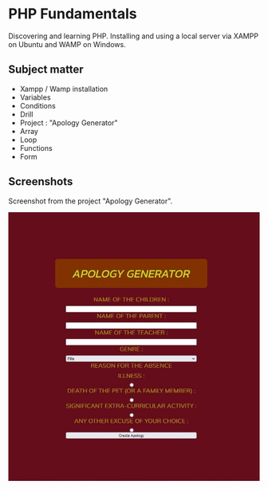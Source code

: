 
# PHP Fundamentals

Discovering and learning PHP. Installing and using a local server via XAMPP on Ubuntu and WAMP on Windows.




## Subject matter
- Xampp / Wamp installation
- Variables
- Conditions
- Drill
- Project : "Apology Generator"
- Array
- Loop
- Functions
- Form


## Screenshots

Screenshot from the project "Apology Generator".

![App Screenshot](./assets/img/apology_generator.jpg)

